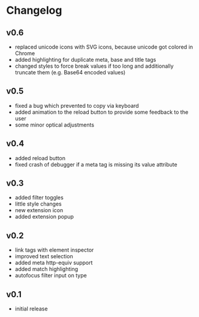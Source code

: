 Changelog
=========

v0.6
---------
- replaced unicode icons with SVG icons, because unicode got colored in Chrome
- added highlighting for duplicate meta, base and title tags
- changed styles to force break values if too long and additionally truncate them (e.g. Base64 encoded values)

v0.5
---------
- fixed a bug which prevented to copy via keyboard
- added animation to the reload button to provide some feedback to the user
- some minor optical adjustments

v0.4
---------
- added reload button
- fixed crash of debugger if a meta tag is missing its value attribute

v0.3
---------
- added filter toggles
- little style changes
- new extension icon
- added extension popup

v0.2
---------
- link tags with element inspector
- improved text selection
- added meta http-equiv support
- added match highlighting
- autofocus filter input on type

v0.1
---------
- initial release